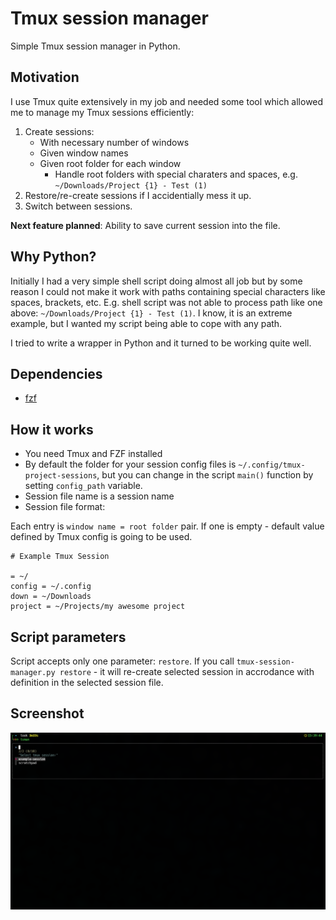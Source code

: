 # Tmux session manager

Simple Tmux session manager in Python.

## Motivation

I use Tmux quite extensively in my job and needed some tool which allowed me to manage my Tmux sessions efficiently:

1. Create sessions:
    - With necessary number of windows
    - Given window names
    - Given root folder for each window
        - Handle root folders with special charaters and spaces, e.g. `~/Downloads/Project {1} - Test (1)`
2. Restore/re-create sessions if I accidentially mess it up.
3. Switch between sessions.


**Next feature planned**: Ability to save current session into the file.

## Why Python?

Initially I had a very simple shell script doing almost all job but by some reason I could not make it work with paths containing special characters like spaces, brackets, etc. E.g. shell script was not able to process path like one above: `~/Downloads/Project {1} - Test (1)`. I know, it is an extreme example, but I wanted my script being able to cope with any path.

I tried to write a wrapper in Python and it turned to be working quite well.

## Dependencies

- [fzf](https://github.com/junegunn/fzf)

## How it works

- You need Tmux and FZF installed
- By default the folder for your session config files is `~/.config/tmux-project-sessions`, but you can change in the script `main()` function by setting `config_path` variable.
- Session file name is a session name
- Session file format:

Each entry is `window name = root folder` pair. If one is empty - default value defined by Tmux config is going to be used.

```config
# Example Tmux Session

= ~/
config = ~/.config
down = ~/Downloads
project = ~/Projects/my awesome project
```

## Script parameters

Script accepts only one parameter: `restore`.
If you call `tmux-session-manager.py restore` - it will re-create selected session in accrodance with definition in the selected session file.

## Screenshot

![screenshot](screenshot.png)
